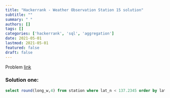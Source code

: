 ```yaml
---
title: "Hackerrank - Weather Observation Station 15 solution"
subtitle: ""
summary: " "
authors: []
tags: []
categories: ['hackerrank', 'sql', 'aggregation']
date: 2021-05-01
lastmod: 2021-05-01
featured: false
draft: false
---
```

Problem [link](https://www.hackerrank.com/challenges/weather-observation-station-15)

### Solution one:

```sql
select round(long_w,4) from station where lat_n < 137.2345 order by lat_n desc limit 1;
```
